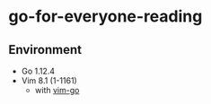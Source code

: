 # go-for-everyone-reading

## Environment

* Go 1.12.4
* Vim 8.1 (1-1161)
    * with [vim-go](https://github.com/fatih/vim-go)

